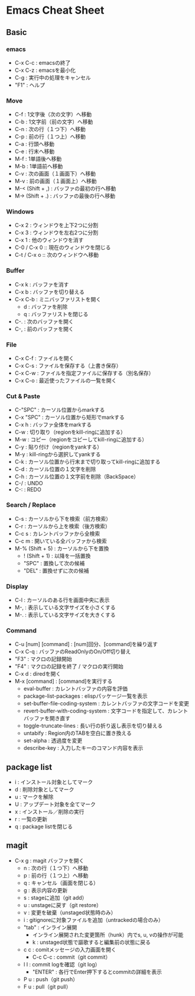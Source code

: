 # Emacs Cheat Sheet

## Basic

### emacs
- C-x C-c : emacsの終了
- C-x C-z : emacsを最小化
- C-g : 実行中の処理をキャンセル
- "F1" : ヘルプ

### Move
- C-f : 1文字後（次の文字）へ移動
- C-b : 1文字前（前の文字）へ移動
- C-n : 次の行（１つ下）へ移動
- C-p : 前の行（１つ上）へ移動
- C-a : 行頭へ移動
- C-e : 行末へ移動
- M-f : 1単語後へ移動
- M-b : 1単語前へ移動
- C-v : 次の画面（１画面下）へ移動
- M-v : 前の画面（１画面上）へ移動
- M-< (Shift + ,) : バッファの最初の行へ移動
- M-> (Shift + .) : バッファの最後の行へ移動

### Windows
- C-x 2 : ウィンドウを上下2つに分割
- C-x 3 : ウィンドウを左右2つに分割
- C-x 1 : 他のウィンドウを消す
- C-0 / C-x 0 :: 現在のウィンドウを閉じる
- C-t / C-x o :: 次のウィンドウへ移動

### Buffer
- C-x k : バッファを消す
- C-x b : バッファを切り替える
- C-x C-b : ミニバッファリストを開く
  - d : バッファを削除
  - q : バッファリストを閉じる
- C-. : 次のバッファを開く
- C-, : 前のバッファを開く

### File
- C-x C-f : ファイルを開く
- C-x C-s : ファイルを保存する（上書き保存）
- C-x C-w : ファイルを指定ファイルに保存する（別名保存）
- C-x C-o : 最近使ったファイルの一覧を開く

### Cut & Paste
- C-"SPC" : カーソル位置からmarkする
- C-x "SPC" : カーソル位置から矩形でmarkする
- C-x h : バッファ全体をmarkする
- C-w : 切り取り（regionをkill-ringに追加する）
- M-w : コピー（regionをコピーしてkill-ringに追加する）
- C-y : 貼り付け（regionをyankする）
- M-y : kill-ringから選択してyankする
- C-k : カーソル位置から行末まで切り取ってkill-ringに追加する
- C-d : カーソル位置の１文字を削除
- C-h : カーソル位置の１文字前を削除（BackSpace）
- C-/ : UNDO
- C-: : REDO

### Search / Replace
- C-s : カーソルから下を検索（前方検索）
- C-r : カーソルから上を検索（後方検索）
- C-c s : カレントバッファから全検索
- C-c m : 開いている全バッファから検索
- M-% (Shift + 5) : カーソルから下を置換
  - ! (Shift + 1) : 以降を一括置換
  - "SPC" : 置換して次の候補
  - "DEL" : 置換せずに次の候補

### Display
- C-l : カーソルのある行を画面中央に表示
- M-, : 表示している文字サイズを小さくする
- M-. : 表示している文字サイズを大きくする

### Command
- C-u [num] [command] : [num]回分、[command]を繰り返す
- C-x C-q : バッファのReadOnlyのOn/Off切り替え
- "F3" : マクロの記録開始
- "F4" : マクロの記録を終了 / マクロの実行開始
- C-x d : diredを開く
- M-x [command] : [command]を実行する
  - eval-buffer : カレントバッファの内容を評価
  - package-list-packages : elispパッケージ一覧を表示
  - set-buffer-file-coding-system : カレントバッファの文字コードを変更
  - revert-buffer-with-coding-system : 文字コードを指定して、カレントバッファを開き直す
  - toggle-truncate-lines : 長い行の折り返し表示を切り替える
  - untabify : Region内のTABを空白に置き換える
  - set-alpha : 透過度を変更
  - describe-key : 入力したキーのコマンド内容を表示
<!---
    - rg :: ripgrep
    - sgml-pretty-print :: XMLファイルの整形
-->

## package list
- i : インストール対象としてマーク
- d : 削除対象としてマーク
- u : マークを解除
- U : アップデート対象を全てマーク
- x : インストール／削除の実行
- r : 一覧の更新
- q : package listを閉じる

## magit
- C-x g : magit バッファを開く
  - n : 次の行（１つ下）へ移動
  - p : 前の行（１つ上）へ移動
  - q : キャンセル（画面を閉じる）
  - g : 表示内容の更新
  - s : stageに追加（git add）
  - u : unstageに戻す（git restore）
  - v : 変更を破棄（unstaged状態時のみ）
  - i : gitignoreに対象ファイルを追加（untrackedの場合のみ）
  - "tab" : インライン展開
    - インライン展開された変更箇所（hunk）内でs, u, vの操作が可能
    - k : unstaged状態で謳歌すると編集前の状態に戻る
  - c c : comitメッセージの入力画面を開く
    - C-c C-c : commit（git commit）
  - l l : commit logを確認（git log）
    - "ENTER" : 各行でEnter押下するとcommitの詳細を表示
  - P u : push（git push）
  - F u : pull（git pull）

<!---
* dired
- n :: 次のディレクトリへ移動
- p :: 前のディレクトリへ移動
- FILE <ENT> :: 指定したファイルを別のウィンドウで開く
- DIR <ENT> :: １階層下のディレクトリへ移動
- j :: １階層上のディレクトリへ移動
- i :: サブディレクトリを展開
- <TAB> :: サブディレクトリを閉じる
- g :: 一覧の最新化
- s :: 一覧のソート
- m :: 対象をマーク
  - u :: 対象のマークを解除
  - U :: 全てのマークを解除
  - C :: マークされた対象をコピー
  - R :: マークされた対象を移動
  - D :: マークされた対象を削除
- + :: ディレクトリを作成
- q :: diredを閉じる
- r :: エディタモード（wdired）
  - C-c C-c :: 変更結果を反映
  - C-c C-g :: 変更結果を破棄
* view
- l :: 1文字後（次の文字）へ移動
- h :: 1文字前（前の文字）へ移動
- j :: 次の行（１つ下）へ移動
- k :: 前の行（１つ上）へ移動
- n :: 次の画面（１画面下）へ移動
- p :: 前の画面（１画面上）へ移動
- s :: カーソルから下を検索（前方検索）
- r :: カーソルから上を検索（後方検索） 
-->
